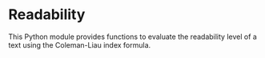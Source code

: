 # Readability
This Python module provides functions to evaluate the readability level of a text using the Coleman-Liau index formula.

